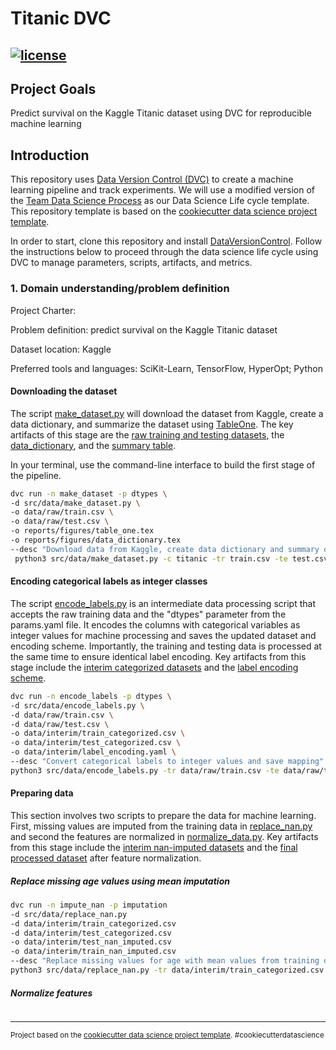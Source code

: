 # Titanic DVC

[![license](https://img.shields.io/github/license/mashape/apistatus.svg?maxAge=2592000)](./LICENSE)
------------

## Project Goals

Predict survival on the Kaggle Titanic dataset using DVC for reproducible machine learning

## Introduction

This repository uses [Data Version Control (DVC)](https://dvc.org/) to create a machine learning pipeline and track
experiments. We will use a modified version of
the [Team Data Science Process](https://docs.microsoft.com/en-us/azure/machine-learning/team-data-science-process/overview)
as our Data Science Life cycle template. This repository template is based on
the [cookiecutter data science project template](https://drivendata.github.io/cookiecutter-data-science).

In order to start, clone this repository and install [DataVersionControl](https://dvc.org/). Follow the instructions
below to proceed through the data science life cycle using DVC to manage parameters, scripts, artifacts, and metrics.

### 1. Domain understanding/problem definition

Project Charter:

Problem definition: predict survival on the Kaggle Titanic dataset

Dataset location: Kaggle

Preferred tools and languages: SciKit-Learn, TensorFlow, HyperOpt; Python

#### Downloading the dataset

The script [make_dataset.py](src/data/make_dataset.py) will download the dataset from Kaggle, create a data dictionary,
and summarize the dataset using [TableOne](https://pypi.org/project/tableone/). The key artifacts of this stage are
the [raw training and testing datasets](data/raw), the [data_dictionary](reports/figures/data_dictionary.tex), and
the [summary table](/reports/figures/table_one.tex).

In your terminal, use the command-line interface to build the first stage of the pipeline.

``` bash
dvc run -n make_dataset -p dtypes \
-d src/data/make_dataset.py \
-o data/raw/train.csv \
-o data/raw/test.csv \
-o reports/figures/table_one.tex
-o reports/figures/data_dictionary.tex
--desc "Download data from Kaggle, create data dictionary and summary dtable"\
 python3 src/data/make_dataset.py -c titanic -tr train.csv -te test.csv -o "./data/raw"
```

#### Encoding categorical labels as integer classes

The script [encode_labels.py](src/data/encode_labels.py) is an intermediate data processing script that accepts the raw
training data and the "dtypes" parameter from the params.yaml file. It encodes the columns with categorical variables as
integer values for machine processing and saves the updated dataset and encoding scheme. Importantly, the training and
testing data is processed at the same time to ensure identical label encoding. Key artifacts from this stage include
the [interim categorized datasets](/data/interim) and the [label encoding scheme](/data/interim/label_encoding.yaml).

``` bash
dvc run -n encode_labels -p dtypes \
-d src/data/encode_labels.py \
-d data/raw/train.csv \
-d data/raw/test.csv \
-o data/interim/train_categorized.csv \
-o data/interim/test_categorized.csv \
-o data/interim/label_encoding.yaml \
--desc "Convert categorical labels to integer values and save mapping" \
python3 src/data/encode_labels.py -tr data/raw/train.csv -te data/raw/test.csv -o data/interim^
```

#### Preparing data

This section involves two scripts to prepare the data for machine learning. First, missing values are imputed from the
training data in [replace_nan.py](/src/data/replace_nan.py) and second the features are normalized
in [normalize_data.py](/src/data/normalize_data.py). Key artifacts from this stage include
the [interim nan-imputed datasets](/data/interim) and the [final processed dataset](/data/processed) after feature
normalization.

##### Replace missing age values using mean imputation

``` bash
dvc run -n impute_nan -p imputation
-d src/data/replace_nan.py
-d data/interim/train_categorized.csv
-d data/interim/test_categorized.csv
-o data/interim/test_nan_imputed.csv
-o data/interim/train_nan_imputed.csv
--desc "Replace missing values for age with mean values from training dataset."
python3 src/data/replace_nan.py -tr data/interim/train_categorized.csv -te data/interim/test_categorized.csv -o data/interim
```

##### Normalize features

``` bash

```

--------

<p><small>Project based on the <a target="_blank" href="https://drivendata.github.io/cookiecutter-data-science/">cookiecutter data science project template</a>. #cookiecutterdatascience</small></p>
